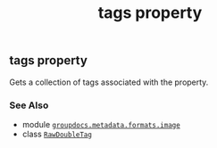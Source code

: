 ﻿---
title: tags property
second_title: GroupDocs.Metadata for Python via .NET API References
description: 
type: docs
url: /python-net/groupdocs.metadata.formats.image/rawdoubletag/tags/
is_root: false
weight: 90
---

## tags property


Gets a collection of tags associated with the property.

### See Also
* module [`groupdocs.metadata.formats.image`](../../)
* class [`RawDoubleTag`](/metadata/python-net/groupdocs.metadata.formats.image/rawdoubletag)
